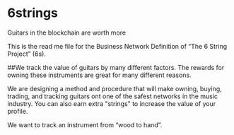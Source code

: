# 6strings
Guitars in the blockchain are worth more

This is the read me file for the Business Network Definition of “The 6 String Project” (6s). 


##We track the value of guitars by many different factors. The rewards for owning these instruments are great for many different reasons. 

We are designing a method and procedure that will make owning, buying, trading, and tracking guitars ont one of the safest networks in the music industry. You can also earn extra "strings" to increase the value of your profile. 

We want to track an instrument from “wood to hand”.
